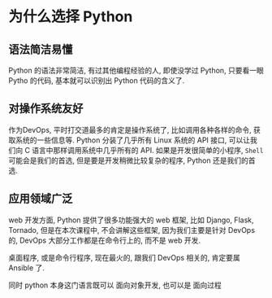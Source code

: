# 为什么选择 Python

## 语法简洁易懂
Python 的语法非常简洁, 有过其他编程经验的人, 即使没学过 Python, 只要看一眼 Pytho 的代码, 基本就可以识别出 Python 代码的含义了.

## 对操作系统友好
作为DevOps, 平时打交道最多的肯定是操作系统了, 比如调用各种各样的命令, 获取系统的一些信息等. Python 分装了几乎所有 Linux 系统的 API 接口, 可以让我们向 C 语言中那样调用系统中几乎所有的 API. 如果是开发很简单的小程序, `Shell` 可能会是我们的首选, 但是要是开发稍微比较复杂的程序, Python 还是我们的首选.

## 应用领域广泛
web 开发方面, Python 提供了很多功能强大的 web 框架, 比如 Django, Flask, Tornado, 但是在本次课程中, 不会讲解这些框架, 因为我们主要是针对 DevOps 的, DevOps 大部分工作都是在命令行上的, 而不是 web 开发.

桌面程序, 或是命令行程序, 现在最火的, 跟我们 DevOps 相关的, 肯定要属 Ansible 了.

同时 python 本身这门语言既可以 面向对象开发, 也可以是 面向过程